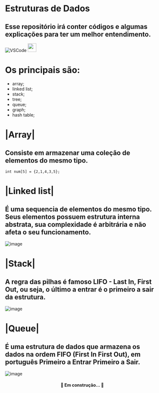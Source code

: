 # Estruturas de Dados
## Esse repositório irá conter códigos e algumas explicações para ter um melhor entendimento.

![VSCode](https://img.shields.io/badge/-VSCode-007ACC?style=flat-square&logo=visual-studio-code&logoColor=white)
<img height="28" src="https://img.icons8.com/color/48/000000/c-programming.png"/>

# Os principais são:
 * array;
 * linked list;
 * stack;
 * tree;
 * queue;
 * graph;
 * hash table;

# |Array|
## Consiste em armazenar uma coleção de elementos do mesmo tipo.
  ``` 
  int num[5] = {2,1,4,3,5};
  ```
  
# |Linked list|
## É uma sequencia de elementos do mesmo tipo. Seus elementos possuem estrutura interna abstrata, sua complexidade é arbitrária e não afeta o seu funcionamento.
![image](https://user-images.githubusercontent.com/60969430/136022940-5ccdc5e3-e3d6-48ba-aea2-b9f201e0b76c.png)

# |Stack|
## A regra das pilhas é famoso LIFO - Last In, First Out, ou seja, o último a entrar é o primeiro a sair da estrutura.
![image](https://user-images.githubusercontent.com/60969430/136030794-1172e01e-72e6-4761-9695-3b0086683f32.png)

# |Queue|
## É uma estrutura de dados que armazena os dados na ordem FIFO (First In First Out), em português Primeiro a Entrar Primeiro a Sair.
![image](https://user-images.githubusercontent.com/60969430/136251932-469e35f1-e765-49a5-995b-1364c6cade12.png)


<h4 align="center"> 
	 🚀 Em construção...  🚧
</h4>
